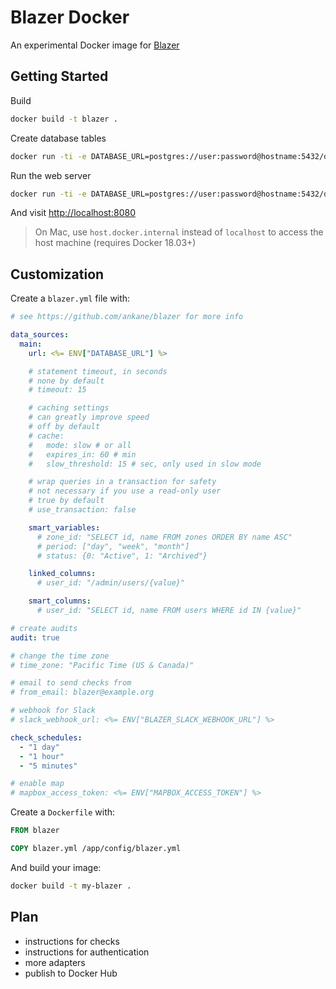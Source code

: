 # Blazer Docker

An experimental Docker image for [Blazer](https://github.com/ankane/blazer)

## Getting Started

Build

```sh
docker build -t blazer .
```

Create database tables

```sh
docker run -ti -e DATABASE_URL=postgres://user:password@hostname:5432/dbname blazer bin/rails db:migrate
```

Run the web server

```sh
docker run -ti -e DATABASE_URL=postgres://user:password@hostname:5432/dbname -p 8080:8080 blazer
```

And visit [http://localhost:8080](http://localhost:8080)

> On Mac, use `host.docker.internal` instead of `localhost` to access the host machine (requires Docker 18.03+)

## Customization

Create a `blazer.yml` file with:

```yml
# see https://github.com/ankane/blazer for more info

data_sources:
  main:
    url: <%= ENV["DATABASE_URL"] %>

    # statement timeout, in seconds
    # none by default
    # timeout: 15

    # caching settings
    # can greatly improve speed
    # off by default
    # cache:
    #   mode: slow # or all
    #   expires_in: 60 # min
    #   slow_threshold: 15 # sec, only used in slow mode

    # wrap queries in a transaction for safety
    # not necessary if you use a read-only user
    # true by default
    # use_transaction: false

    smart_variables:
      # zone_id: "SELECT id, name FROM zones ORDER BY name ASC"
      # period: ["day", "week", "month"]
      # status: {0: "Active", 1: "Archived"}

    linked_columns:
      # user_id: "/admin/users/{value}"

    smart_columns:
      # user_id: "SELECT id, name FROM users WHERE id IN {value}"

# create audits
audit: true

# change the time zone
# time_zone: "Pacific Time (US & Canada)"

# email to send checks from
# from_email: blazer@example.org

# webhook for Slack
# slack_webhook_url: <%= ENV["BLAZER_SLACK_WEBHOOK_URL"] %>

check_schedules:
  - "1 day"
  - "1 hour"
  - "5 minutes"

# enable map
# mapbox_access_token: <%= ENV["MAPBOX_ACCESS_TOKEN"] %>
```

Create a `Dockerfile` with:

```Dockerfile
FROM blazer

COPY blazer.yml /app/config/blazer.yml
```

And build your image:

```sh
docker build -t my-blazer .
```

## Plan

- instructions for checks
- instructions for authentication
- more adapters
- publish to Docker Hub
